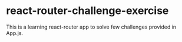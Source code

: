 # react-router-challenge-exercise
This is a learning react-router app to solve few challenges provided in App.js.
